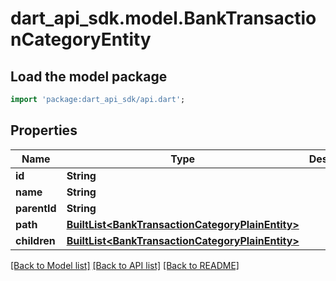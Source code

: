 # dart_api_sdk.model.BankTransactionCategoryEntity

## Load the model package
```dart
import 'package:dart_api_sdk/api.dart';
```

## Properties
Name | Type | Description | Notes
------------ | ------------- | ------------- | -------------
**id** | **String** |  | 
**name** | **String** |  | 
**parentId** | **String** |  | 
**path** | [**BuiltList&lt;BankTransactionCategoryPlainEntity&gt;**](BankTransactionCategoryPlainEntity.md) |  | 
**children** | [**BuiltList&lt;BankTransactionCategoryPlainEntity&gt;**](BankTransactionCategoryPlainEntity.md) |  | 

[[Back to Model list]](../README.md#documentation-for-models) [[Back to API list]](../README.md#documentation-for-api-endpoints) [[Back to README]](../README.md)


